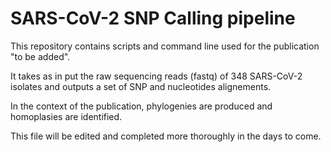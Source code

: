 # SARS-CoV-2 SNP Calling pipeline

This repository contains scripts and command line used for the publication "to be added".

It takes as in put the raw sequencing reads (fastq) of 348 SARS-CoV-2 isolates and outputs a set of SNP and nucleotides alignements.

In the context of the publication, phylogenies are produced and homoplasies are identified.

This file will be edited and completed more thoroughly in the days to come.

